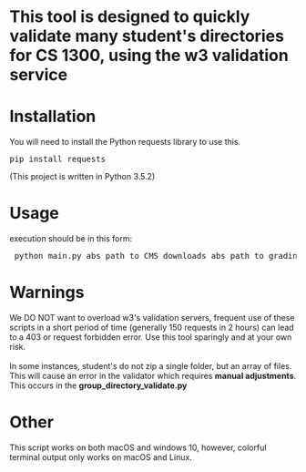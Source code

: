 <h1>This tool is designed to quickly validate many student's directories for CS 1300, using the w3 validation service</h1>

# Installation
<p>
    You will need to install the Python requests library to use this.
    <pre>pip install requests</pre>
    (This project is written in Python 3.5.2)
</p>

# Usage  


<p>
    execution should be in this form:
    <pre> python main.py abs_path_to_CMS_downloads abs_path_to_grading_template grading_file_name </pre>
</p>


# Warnings
<p>
    We DO NOT want to overload w3's validation servers, frequent use of these scripts in a short period of time (generally 150 requests in 2 hours) can lead to a 403 or request forbidden error. Use this tool sparingly and at your own risk.
    <br><br>
    In some instances, student's do not zip a single folder, but an array of files. This will cause an error in the validator which requires <b>manual adjustments</b>. This occurs in the <b>group_directory_validate.py</b>

</p>

# Other
<p>
    This script works on both macOS and windows 10, however, colorful terminal output only works on macOS and Linux.
</p>
